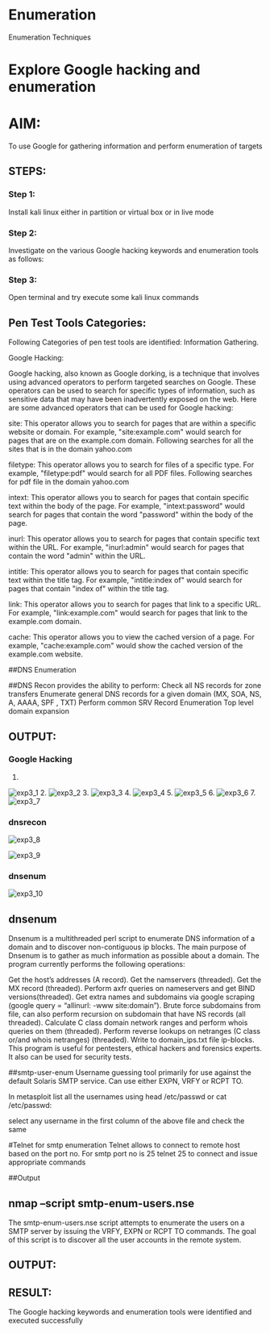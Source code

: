 # Enumeration
Enumeration Techniques

# Explore Google hacking and enumeration 

# AIM:

To use Google for gathering information and perform enumeration of targets

## STEPS:

### Step 1:

Install kali linux either in partition or virtual box or in live mode

### Step 2:

Investigate on the various Google hacking keywords and enumeration tools as follows:


### Step 3:
Open terminal and try execute some kali linux commands

## Pen Test Tools Categories:  

Following Categories of pen test tools are identified:
Information Gathering.

Google Hacking:

Google hacking, also known as Google dorking, is a technique that involves using advanced operators to perform targeted searches on Google. These operators can be used to search for specific types of information, such as sensitive data that may have been inadvertently exposed on the web. Here are some advanced operators that can be used for Google hacking:

site: This operator allows you to search for pages that are within a specific website or domain. For example, "site:example.com" would search for pages that are on the example.com domain.
Following searches for all the sites that is in the domain yahoo.com

filetype: This operator allows you to search for files of a specific type. For example, "filetype:pdf" would search for all PDF files.
Following searches for pdf file in the domain yahoo.com



intext: This operator allows you to search for pages that contain specific text within the body of the page. For example, "intext:password" would search for pages that contain the word "password" within the body of the page.


inurl: This operator allows you to search for pages that contain specific text within the URL. For example, "inurl:admin" would search for pages that contain the word "admin" within the URL.

intitle: This operator allows you to search for pages that contain specific text within the title tag. For example, "intitle:index of" would search for pages that contain "index of" within the title tag.

link: This operator allows you to search for pages that link to a specific URL. For example, "link:example.com" would search for pages that link to the example.com domain.

cache: This operator allows you to view the cached version of a page. For example, "cache:example.com" would show the cached version of the example.com website.

 
##DNS Enumeration


##DNS Recon
provides the ability to perform:
Check all NS records for zone transfers
Enumerate general DNS records for a given domain (MX, SOA, NS, A, AAAA, SPF , TXT)
Perform common SRV Record Enumeration
Top level domain expansion

## OUTPUT:
### Google Hacking
1.
![exp3_1](https://github.com/user-attachments/assets/e0adab32-6c9f-4dc7-8aa2-7865c7faa7d2)
2.
![exp3_2](https://github.com/user-attachments/assets/c34e89ad-8ce8-4233-ab2f-175a7e6a7fcb)
3.
![exp3_3](https://github.com/user-attachments/assets/4e61ce75-89cd-47a9-bb5f-59a83bdfefdd)
4.
![exp3_4](https://github.com/user-attachments/assets/f07482e4-0e2f-4703-90b2-c64919cf4a42)
5.
![exp3_5](https://github.com/user-attachments/assets/bdc870fb-78f1-4585-8a96-5c84cab5f6af)
6.
![exp3_6](https://github.com/user-attachments/assets/09245979-690a-49de-bffb-08b81dcea854)
7.
![exp3_7](https://github.com/user-attachments/assets/b1784b8d-b9fe-4703-8aa2-2b3cc383376c)
### dnsrecon
![exp3_8](https://github.com/user-attachments/assets/d523e05d-1c8e-4b06-9608-8fdbf05ae42f)

![exp3_9](https://github.com/user-attachments/assets/480e51e4-bef7-4a60-8650-4c189699373c)
### dnsenum
![exp3_10](https://github.com/user-attachments/assets/6da387c4-e419-45b7-a3c8-655a54b74f43)





## dnsenum
Dnsenum is a multithreaded perl script to enumerate DNS information of a domain and to discover non-contiguous ip blocks. The main purpose of Dnsenum is to gather as much information as possible about a domain. The program currently performs the following operations:

Get the host’s addresses (A record).
Get the namservers (threaded).
Get the MX record (threaded).
Perform axfr queries on nameservers and get BIND versions(threaded).
Get extra names and subdomains via google scraping (google query = “allinurl: -www site:domain”).
Brute force subdomains from file, can also perform recursion on subdomain that have NS records (all threaded).
Calculate C class domain network ranges and perform whois queries on them (threaded).
Perform reverse lookups on netranges (C class or/and whois netranges) (threaded).
Write to domain_ips.txt file ip-blocks.
This program is useful for pentesters, ethical hackers and forensics experts. It also can be used for security tests.


##smtp-user-enum
Username guessing tool primarily for use against the default Solaris SMTP service. Can use either EXPN, VRFY or RCPT TO.


In metasploit list all the usernames using head /etc/passwd or cat /etc/passwd:

select any username in the first column of the above file and check the same


#Telnet for smtp enumeration
Telnet allows to connect to remote host based on the port no. For smtp port no is 25
telnet <host address> 25 to connect
and issue appropriate commands
  
 ##Output
  
  

## nmap –script smtp-enum-users.nse <hostname>

The smtp-enum-users.nse script attempts to enumerate the users on a SMTP server by issuing the VRFY, EXPN or RCPT TO commands. The goal of this script is to discover all the user accounts in the remote system.


## OUTPUT:


## RESULT:
The Google hacking keywords and enumeration tools were identified and executed successfully

